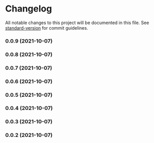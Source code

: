 # Changelog

All notable changes to this project will be documented in this file. See [standard-version](https://github.com/conventional-changelog/standard-version) for commit guidelines.

### 0.0.9 (2021-10-07)

### 0.0.8 (2021-10-07)

### 0.0.7 (2021-10-07)

### 0.0.6 (2021-10-07)

### 0.0.5 (2021-10-07)

### 0.0.4 (2021-10-07)

### 0.0.3 (2021-10-07)

### 0.0.2 (2021-10-07)
